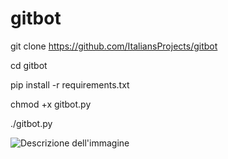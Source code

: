 # gitbot
git clone https://github.com/ItaliansProjects/gitbot

cd gitbot

pip install -r requirements.txt

chmod +x gitbot.py

./gitbot.py

![Descrizione dell'immagine](https://www.google.com/search?q=GitHub+bot+telegram+python&client=ms-android-samsung-ss&sca_esv=6b1c5e95a3d0b06b&sca_upv=1&udm=2&biw=412&bih=757&ei=EHohZs6THebwi-gPo_https://miro.medium.com/v2/resize:fit:1200/1*MTEiS4TD--XPm7voLfZqUA.jpeg)